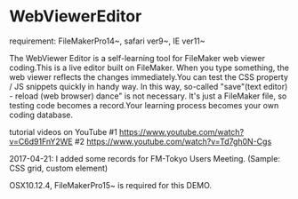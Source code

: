 # WebViewerEditor

requirement: FileMakerPro14~, safari ver9~, IE ver11~

The WebViewer Editor is a self-learning tool for FileMaker web viewer coding.This is a live editor built on FileMaker.
When you type something, the web viewer reflects the changes immediately.You can test the CSS property / JS snippets quickly in handy way.
In this way, so-called  "save"(text editor) - reload (web browser) dance" is not necessary.
It's just a FileMaker file, so testing code becomes a record.Your learning process becomes your own coding database.

tutorial videos on YouTube
#1 https://www.youtube.com/watch?v=C6d91FnY2WE
#2 https://www.youtube.com/watch?v=Td7gh0N-Cgs

2017-04-21: I added some records for FM-Tokyo Users Meeting.
(Sample: CSS grid, custom element)

OSX10.12.4, FileMakerPro15~ is required for this DEMO.